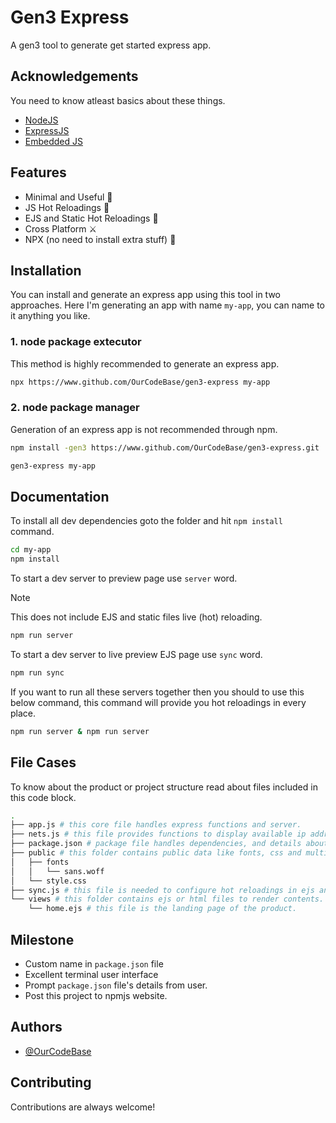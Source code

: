 # Gen3 Express
A gen3 tool to generate get started express app.

## Acknowledgements
You need to know atleast basics about these things.
 - [NodeJS](https://nodejs.org/docs/latest/api/)
 - [ExpressJS](https://expressjs.com/en/5x/api.html)
 - [Embedded JS](https://ejs.co/)
 
## Features

- Minimal and Useful 💫
- JS Hot Reloadings 🚀
- EJS and Static Hot Reloadings 📜
- Cross Platform ⚔
- NPX (no need to install extra stuff) 🥙
## Installation
You can install and generate an express app using this tool in two approaches. Here I'm generating an app with name `my-app`, you can name to it anything you like.

### 1. node package extecutor
This method is highly recommended to generate an express app.
```bash
npx https://www.github.com/OurCodeBase/gen3-express my-app
```


### 2. node package manager
Generation of an express app is not recommended through npm.
```bash
npm install -gen3 https://www.github.com/OurCodeBase/gen3-express.git
```
```bash
gen3-express my-app
```

## Documentation
To install all dev dependencies goto the folder and hit `npm install` command.
```bash
cd my-app
npm install
```
To start a dev server to preview page use `server` word.
> [!NOTE]  
> This does not include EJS and static files live (hot) reloading.
```bash
npm run server
```
To start a dev server to live preview EJS page use `sync` word.
```bash
npm run sync
```
If you want to run all these servers together then you should to use this below command, this command will provide you hot reloadings in every place.
```bash
npm run server & npm run server
```

## File Cases
To know about the product or project structure read about files included in this code block.

```bash
.
├── app.js # this core file handles express functions and server.
├── nets.js # this file provides functions to display available ip addresses on your network.
├── package.json # package file handles dependencies, and details about the product.
├── public # this folder contains public data like fonts, css and multimedia.
│   ├── fonts
│   │   └── sans.woff
│   └── style.css
├── sync.js # this file is needed to configure hot reloadings in ejs and static files.
└── views # this folder contains ejs or html files to render contents.
    └── home.ejs # this file is the landing page of the product.
```

## Milestone

- Custom name in `package.json` file
- Excellent terminal user interface
- Prompt `package.json` file's details from user.
- Post this project to npmjs website.

## Authors
- [@OurCodeBase](https://www.github.com/OurCodeBase)

## Contributing
Contributions are always welcome!

